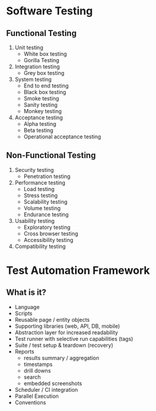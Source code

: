 # Software Testing

## Functional Testing
1. Unit testing
   - White box testing
   - Gorilla Testing
2. Integration testing
   - Grey box testing
3. System testing
   - End to end testing
   - Black box testing
   - Smoke testing
   - Sanity testing
   - Monkey testing
4. Acceptance testing
   - Alpha testing
   - Beta testing
   - Operational acceptance testing

## Non-Functional Testing
1. Security testing
   - Penetration testing
2. Performance testing
   - Load testing
   - Stress testing
   - Scalability testing
   - Volume testing
   - Endurance testing
3. Usability testing
   - Exploratory testing
   - Cross browser testing
   - Accessibility testing
4. Compatibility testing


# Test Automation Framework

## What is it?

* Language
* Scripts
* Reusable page / entity objects
* Supporting libraries (web, API, DB, mobile)
* Abstraction layer for increased readability
* Test runner with selective run capabilities (tags)
* Suite / test setup & teardown (recovery)
* Reports
  * results summary / aggregation
  * timestamps
  * drill downs
  * search
  * embedded screenshots
* Scheduler / CI integration
* Parallel Execution
* Conventions
